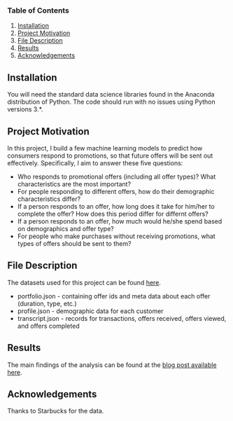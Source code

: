 ### Table of Contents

  1. [Installation](#installation)
  2. [Project Motivation](#motivation)
  3. [File Description](#files)
  4. [Results](#results)
  5. [Acknowledgements](#acknowledge)
  
## Installation <a name = "installation"></a>

You will need the standard data science libraries found in the Anaconda distribution of Python. The code should run with no issues using Python versions 3.*.

## Project Motivation <a name = "motivation"></a>
In this project, I build a few machine learning models to predict how consumers respond to promotions, so that future offers will be sent out effectively. Specifically, I aim to answer these five questions: 

* Who responds to promotional offers (including all offer types)? What characteristics are the most important?
* For people responding to different offers, how do their demographic characteristics differ?
* If a person responds to an offer, how long does it take for him/her to complete the offer? How does this period differ for differnt offers?
* If a person responds to an offer, how much would he/she spend based on demographics and offer type?
* For people who make purchases without receiving promotions, what types of offers should be sent to them?


## File Description <a name = "files"></a>

The datasets used for this project can be found [here](https://drive.google.com/drive/folders/11I4soh4EZWUnL4DMnm8dKSF-fU9h-J2e?usp=sharing). 

* portfolio.json - containing offer ids and meta data about each offer (duration, type, etc.)
* profile.json - demographic data for each customer
* transcript.json - records for transactions, offers received, offers viewed, and offers completed

## Results <a name = "results"></a>

The main findings of the analysis can be found at the [blog post available here](). 

## Acknowledgements <a name = "acknowledge"></a>
  
Thanks to Starbucks for the data.
